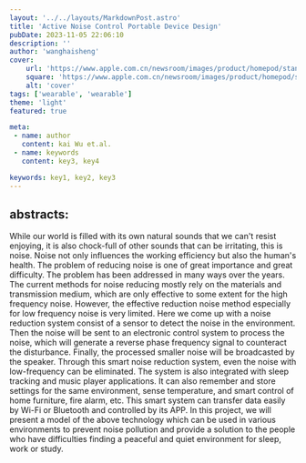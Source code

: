 ```yaml
---
layout: '../../layouts/MarkdownPost.astro'
title: 'Active Noise Control Portable Device Design'
pubDate: 2023-11-05 22:06:10
description: ''
author: 'wanghaisheng'
cover:
    url: 'https://www.apple.com.cn/newsroom/images/product/homepod/standard/Apple-HomePod-hero-230118_big.jpg.large_2x.jpg'
    square: 'https://www.apple.com.cn/newsroom/images/product/homepod/standard/Apple-HomePod-hero-230118_big.jpg.large_2x.jpg'
    alt: 'cover'
tags: ['wearable', 'wearable'] 
theme: 'light'
featured: true

meta:
 - name: author
   content: kai Wu et.al.
 - name: keywords
   content: key3, key4

keywords: key1, key2, key3
---
```


## abstracts:
While our world is filled with its own natural sounds that we can't resist enjoying, it is also chock-full of other sounds that can be irritating, this is noise. Noise not only influences the working efficiency but also the human's health. The problem of reducing noise is one of great importance and great difficulty. The problem has been addressed in many ways over the years. The current methods for noise reducing mostly rely on the materials and transmission medium, which are only effective to some extent for the high frequency noise. However, the effective reduction noise method especially for low frequency noise is very limited.   Here we come up with a noise reduction system consist of a sensor to detect the noise in the environment. Then the noise will be sent to an electronic control system to process the noise, which will generate a reverse phase frequency signal to counteract the disturbance. Finally, the processed smaller noise will be broadcasted by the speaker. Through this smart noise reduction system, even the noise with low-frequency can be eliminated.   The system is also integrated with sleep tracking and music player applications. It can also remember and store settings for the same environment, sense temperature, and smart control of home furniture, fire alarm, etc. This smart system can transfer data easily by Wi-Fi or Bluetooth and controlled by its APP.   In this project, we will present a model of the above technology which can be used in various environments to prevent noise pollution and provide a solution to the people who have difficulties finding a peaceful and quiet environment for sleep, work or study.
